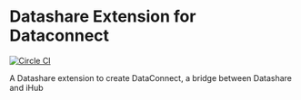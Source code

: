 # Datashare Extension for Dataconnect
[![Circle CI](https://circleci.com/gh/ICIJ/datashare.png?style=shield&circle-token=b7637e0aec84ab65d39ccd0d331bae27ba697299)](https://circleci.com/gh/ICIJ/datashare-extension-dataconnect)

A Datashare extension to create DataConnect, a bridge between Datashare and iHub
